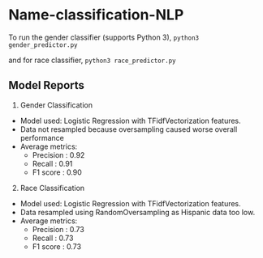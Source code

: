 # Name-classification-NLP

To run the gender classifier (supports Python 3), `python3 gender_predictor.py`

and for race classifier, `python3 race_predictor.py`

## Model Reports

1. Gender Classification
* Model used: Logistic Regression with TFidfVectorization features.
* Data not resampled because oversampling caused worse overall performance
* Average metrics: 
  - Precision : 0.92      
  - Recall : 0.91    
  - F1 score : 0.90

2. Race Classification
* Model used: Logistic Regression with TFidfVectorization features.
* Data resampled using RandomOversampling as Hispanic data too low.
* Average metrics: 
  - Precision : 0.73    
  - Recall : 0.73    
  - F1 score : 0.73
